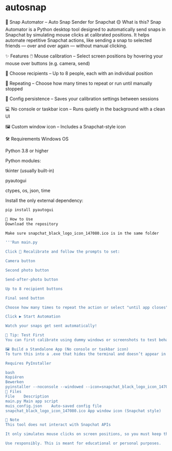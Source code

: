 # autosnap
📸 Snap Automator – Auto Snap Sender for Snapchat
🟡 What is this?
Snap Automator is a Python desktop tool designed to automatically send snaps in Snapchat by simulating mouse clicks at calibrated positions. It helps automate repetitive Snapchat actions, like sending a snap to selected friends — over and over again — without manual clicking.

✨ Features
🖱️ Mouse calibration – Select screen positions by hovering your mouse over buttons (e.g. camera, send)

👥 Choose recipients – Up to 8 people, each with an individual position

🔁 Repeating – Choose how many times to repeat or run until manually stopped

🧠 Config persistence – Saves your calibration settings between sessions

💻 No console or taskbar icon – Runs quietly in the background with a clean UI

🖼️ Custom window icon – Includes a Snapchat-style icon

🛠️ Requirements
Windows OS

Python 3.8 or higher

Python modules:

tkinter (usually built-in)

pyautogui

ctypes, os, json, time

Install the only external dependency:
```bash
pip install pyautogui

🚀 How to Use
Download the repository

Make sure snapchat_black_logo_icon_147080.ico is in the same folder

'''Run main.py

Click 🔧 Recalibrate and follow the prompts to set:

Camera button

Second photo button

Send-after-photo button

Up to 8 recipient buttons

Final send button

Choose how many times to repeat the action or select "until app closes"

Click ▶️ Start Automation

Watch your snaps get sent automatically!

🧪 Tip: Test First
You can first calibrate using dummy windows or screenshots to test behavior without sending real snaps.

🖼️ Build a Standalone App (No console or taskbar icon)
To turn this into a .exe that hides the terminal and doesn’t appear in the taskbar:

Requires PyInstaller

bash
Kopiëren
Bewerken
pyinstaller --noconsole --windowed --icon=snapchat_black_logo_icon_147080.ico main.py
📁 Files
File	Description
main.py	Main app script
muis_config.json	Auto-saved config file
snapchat_black_logo_icon_147080.ico	App window icon (Snapchat style)

🧠 Note
This tool does not interact with Snapchat APIs

It only simulates mouse clicks on screen positions, so you must keep the Snapchat window in focus

Use responsibly. This is meant for educational or personal purposes.
